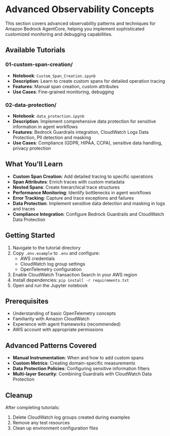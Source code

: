 # Advanced Observability Concepts

This section covers advanced observability patterns and techniques for Amazon Bedrock AgentCore, helping you implement sophisticated customized monitoring and debugging capabilities.

## Available Tutorials

### 01-custom-span-creation/

- **Notebook**: `Custom_Span_Creation.ipynb`
- **Description**: Learn to create custom spans for detailed operation tracing
- **Features**: Manual span creation, custom attributes
- **Use Cases**: Fine-grained monitoring, debugging

### 02-data-protection/

- **Notebook**: `data_protection.ipynb`
- **Description**: Implement comprehensive data protection for sensitive information in agent workflows
- **Features**: Bedrock Guardrails integration, CloudWatch Logs Data Protection, PII detection and masking
- **Use Cases**: Compliance (GDPR, HIPAA, CCPA), sensitive data handling, privacy protection

## What You'll Learn

- **Custom Span Creation**: Add detailed tracing to specific operations
- **Span Attributes**: Enrich traces with custom metadata
- **Nested Spans**: Create hierarchical trace structures
- **Performance Monitoring**: Identify bottlenecks in agent workflows
- **Error Tracking**: Capture and trace exceptions and failures
- **Data Protection**: Implement sensitive data detection and masking in logs and traces
- **Compliance Integration**: Configure Bedrock Guardrails and CloudWatch Data Protection

## Getting Started

1. Navigate to the tutorial directory
2. Copy `.env.example` to `.env` and configure:
   - AWS credentials
   - CloudWatch log group settings
   - OpenTelemetry configuration
3. Enable CloudWatch Transaction Search in your AWS region
4. Install dependencies: `pip install -r requirements.txt`
5. Open and run the Jupyter notebook

## Prerequisites

- Understanding of basic OpenTelemetry concepts
- Familiarity with Amazon CloudWatch
- Experience with agent frameworks (recommended)
- AWS account with appropriate permissions

## Advanced Patterns Covered

- **Manual Instrumentation**: When and how to add custom spans
- **Custom Metrics**: Creating domain-specific measurements
- **Data Protection Policies**: Configuring sensitive information filters
- **Multi-layer Security**: Combining Guardrails with CloudWatch Data Protection

## Cleanup

After completing tutorials:

1. Delete CloudWatch log groups created during examples
2. Remove any test resources
3. Clean up environment configuration files

